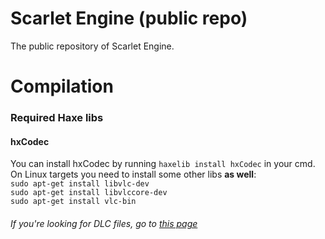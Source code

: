 # Scarlet Engine (public repo)

The public repository of Scarlet Engine.

# Compilation

### Required Haxe libs
#### hxCodec
You can install hxCodec by running `haxelib install hxCodec` in your cmd.  
On Linux targets you need to install some other libs **as well**:  
`sudo apt-get install libvlc-dev`  
`sudo apt-get install libvlccore-dev`  
`sudo apt-get install vlc-bin`  

###### If you're looking for DLC files, go to [this page](https://google.com)
